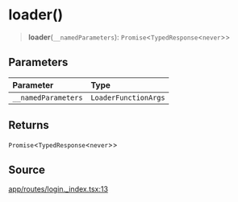 # loader()

> **loader**(`__namedParameters`): `Promise`\<`TypedResponse`\<`never`\>\>

## Parameters

| Parameter | Type |
| :------ | :------ |
| `__namedParameters` | `LoaderFunctionArgs` |

## Returns

`Promise`\<`TypedResponse`\<`never`\>\>

## Source

[app/routes/login.\_index.tsx:13](https://github.com/scryptids/jobsapp/blob/eafe9ac1fb1c2b1b6747cc174450697cbf17d598/www/app/routes/login._index.tsx#L13)
